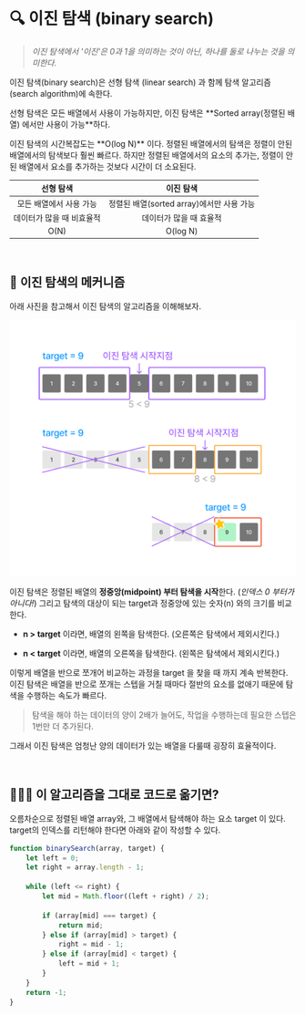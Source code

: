 # 🔍 이진 탐색 (binary search)

> _이진 탐색에서 '이진'은 0과 1을 의미하는 것이 아닌, 하나를 둘로 나누는 것을 의미한다._

<p> 이진 탐색(binary search)은 선형 탐색 (linear search) 과 함께 탐색 알고리즘 (search algorithm)에 속한다.</p>

<p> 선형 탐색은 모든 배열에서 사용이 가능하지만, 이진 탐색은 **Sorted array(정렬된 배열) 에서만 사용이 가능**하다.</p>

<p> 이진 탐색의 시간복잡도는 **O(log N)** 이다.  
정렬된 배열에서의 탐색은 정렬이 안된 배열에서의 탐색보다 훨씬 빠르다.
하지만 정렬된 배열에서의 요소의 추가는, 정렬이 안된 배열에서 요소를 추가하는 것보다 시간이 더 소요된다.</p>

|         선형 탐색         |                 이진 탐색                 |
| :-----------------------: | :---------------------------------------: |
|  모든 배열에서 사용 가능  | 정렬된 배열(sorted array)에서만 사용 가능 |
| 데이터가 많을 때 비효율적 |          데이터가 많을 때 효율적          |
|           O(N)            |                 O(log N)                  |

<br/>
<!-- 이진 탐색에서 임의의 숫자 n을 정렬된 배열에 추가하는 상황을 가정해보자. -->

## 🧐 이진 탐색의 메커니즘

아래 사진을 참고해서 이진 탐색의 알고리즘을 이해해보자.

![image description](./binary.png)

이진 탐색은 정렬된 배열의 **정중앙(midpoint) 부터 탐색을 시작**한다. (_인덱스 0 부터가 아니다!_)
그리고 탐색의 대상이 되는 target과 정중앙에 있는 숫자(n) 와의 크기를 비교한다.

- **n > target** 이라면, 배열의 왼쪽을 탐색한다. (오른쪽은 탐색에서 제외시킨다.)

- **n < target** 이라면, 배열의 오른쪽을 탐색한다. (왼쪽은 탐색에서 제외시킨다.)

이렇게 배열을 반으로 쪼개어 비교하는 과정을 target 을 찾을 때 까지 계속 반복한다.  
이진 탐색은 배열을 반으로 쪼개는 스텝을 거칠 때마다 절반의 요소를 없애기 때문에 탐색을 수행하는 속도가 빠르다.

> 탐색을 해야 하는 데이터의 양이 2배가 늘어도, 작업을 수행하는데 필요한 스텝은 1번만 더 추가된다.

<p>그래서 이진 탐색은 엄청난 양의 데이터가 있는 배열을 다룰때 굉장히 효율적이다. </p>
<br/>

## 👩🏻‍💻 이 알고리즘을 그대로 코드로 옮기면?

오름차순으로 정렬된 배열 array와, 그 배열에서 탐색해야 하는 요소 target 이 있다.
target의 인덱스를 리턴해야 한다면 아래와 같이 작성할 수 있다.

```js
function binarySearch(array, target) {
	let left = 0;
	let right = array.length - 1;

	while (left <= right) {
		let mid = Math.floor((left + right) / 2);

		if (array[mid] === target) {
			return mid;
		} else if (array[mid] > target) {
			right = mid - 1;
		} else if (array[mid] < target) {
			left = mid + 1;
		}
	}
	return -1;
}
```
